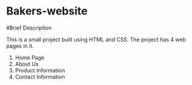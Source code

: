 # Bakers-website

#Brief Description

This is a small project built using HTML and CSS.
The project has 4 web pages in it.
1) Home Page
2) About Us
3) Product Information
4) Contact Information